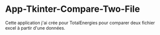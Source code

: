 # App-Tkinter-Compare-Two-File
Cette application j'ai crée pour TotalEnergies pour comparer deux fichier excel à partir d'une données.
